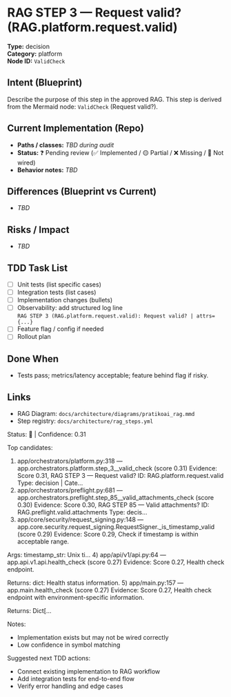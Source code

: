 # RAG STEP 3 — Request valid? (RAG.platform.request.valid)

**Type:** decision  
**Category:** platform  
**Node ID:** `ValidCheck`

## Intent (Blueprint)
Describe the purpose of this step in the approved RAG. This step is derived from the Mermaid node: `ValidCheck` (Request valid?).

## Current Implementation (Repo)
- **Paths / classes:** _TBD during audit_
- **Status:** ❓ Pending review (✅ Implemented / 🟡 Partial / ❌ Missing / 🔌 Not wired)
- **Behavior notes:** _TBD_

## Differences (Blueprint vs Current)
- _TBD_

## Risks / Impact
- _TBD_

## TDD Task List
- [ ] Unit tests (list specific cases)
- [ ] Integration tests (list cases)
- [ ] Implementation changes (bullets)
- [ ] Observability: add structured log line  
  `RAG STEP 3 (RAG.platform.request.valid): Request valid? | attrs={...}`
- [ ] Feature flag / config if needed
- [ ] Rollout plan

## Done When
- Tests pass; metrics/latency acceptable; feature behind flag if risky.

## Links
- RAG Diagram: `docs/architecture/diagrams/pratikoai_rag.mmd`
- Step registry: `docs/architecture/rag_steps.yml`


<!-- AUTO-AUDIT:BEGIN -->
Status: 🔌  |  Confidence: 0.31

Top candidates:
1) app/orchestrators/platform.py:318 — app.orchestrators.platform.step_3__valid_check (score 0.31)
   Evidence: Score 0.31, RAG STEP 3 — Request valid?
ID: RAG.platform.request.valid
Type: decision | Cate...
2) app/orchestrators/preflight.py:681 — app.orchestrators.preflight.step_85__valid_attachments_check (score 0.30)
   Evidence: Score 0.30, RAG STEP 85 — Valid attachments?
ID: RAG.preflight.valid.attachments
Type: decis...
3) app/core/security/request_signing.py:148 — app.core.security.request_signing.RequestSigner._is_timestamp_valid (score 0.29)
   Evidence: Score 0.29, Check if timestamp is within acceptable range.

Args:
    timestamp_str: Unix ti...
4) app/api/v1/api.py:64 — app.api.v1.api.health_check (score 0.27)
   Evidence: Score 0.27, Health check endpoint.

Returns:
    dict: Health status information.
5) app/main.py:157 — app.main.health_check (score 0.27)
   Evidence: Score 0.27, Health check endpoint with environment-specific information.

Returns:
    Dict[...

Notes:
- Implementation exists but may not be wired correctly
- Low confidence in symbol matching

Suggested next TDD actions:
- Connect existing implementation to RAG workflow
- Add integration tests for end-to-end flow
- Verify error handling and edge cases
<!-- AUTO-AUDIT:END -->